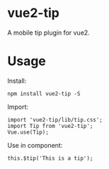 # vue2-tip

A mobile tip plugin for vue2.

# Usage

Install:

    npm install vue2-tip -S

Import:

    import 'vue2-tip/lib/tip.css';
    import Tip from 'vue2-tip';
    Vue.use(Tip);

Use in component:

    this.$tip('This is a tip');
